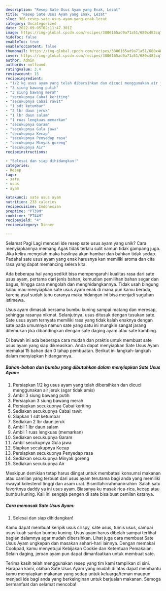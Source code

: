 ```yaml
---
description: "Resep Sate Usus Ayam yang Enak, Lezat"
title: "Resep Sate Usus Ayam yang Enak, Lezat"
slug: 306-resep-sate-usus-ayam-yang-enak-lezat
category: Uncategorized
date: 2022-09-05T02:11:47.301Z
image: https://img-global.cpcdn.com/recipes/3806165ad9a71a51/680x482cq70/sate-usus-ayam-foto-resep-utama.jpg
hideToc: false
enableToc: true
enableTocContent: false
thumbnail: https://img-global.cpcdn.com/recipes/3806165ad9a71a51/680x482cq70/sate-usus-ayam-foto-resep-utama.jpg
cover: https://img-global.cpcdn.com/recipes/3806165ad9a71a51/680x482cq70/sate-usus-ayam-foto-resep-utama.jpg
author: Admin
authorAv: notfound
ratingvalue: 3.4
reviewcount: 15
recipeingredient:
- "1/2 kg usus ayam yang telah dibersihkan dan dicuci menggunakan air jeruk agar tidak amis"
- "3 siung bawang putih"
- "3 siung bawang merah"
- "secukupnya Cabai keriting"
- "secukupnya Cabai rawit"
- "1 sdt ketumbar"
- "2 lbr daun jeruk"
- "1 lbr daun salam"
- "1 ruas lengkuas memarkan"
- "secukupnya Garam"
- "secukupnya Gula jawa"
- "secukupnya Kecap"
- "secukupnya Penyedap rasa"
- "secukupnya Minyak goreng"
- "secukupnya Air"
recipeinstructions:

- "Selesai dan siap dihidangkan!"
categories:
- Resep
tags:
- sate
- usus
- ayam

katakunci: sate usus ayam 
nutrition: 233 calories
recipecuisine: Indonesian
preptime: "PT39M"
cooktime: "PT44M"
recipeyield: "4"
recipecategory: Dinner

---
```



Selamat Pagi Lagi mencari ide resep sate usus ayam yang unik? Cara menyiapkannya memang Agak tidak terlalu sulit namun tidak gampang juga. Jika keliru mengolah maka hasilnya akan hambar dan bahkan tidak sedap. Padahal sate usus ayam yang enak harusnya kan memiliki aroma dan cita rasa yang dapat memancing selera kita.


Ada beberapa hal yang sedikit bisa mempengaruhi kualitas rasa dari sate usus ayam, pertama dari jenis bahan, kemudian pemilihan bahan segar dan bagus, hingga cara mengolah dan menghidangkannya. Tidak usah bingung kalau mau menyiapkan sate usus ayam enak di mana pun kamu berada, karena asal sudah tahu caranya maka hidangan ini bisa menjadi suguhan istimewa.

Usus ayam dimasak bersama bumbu kuning sampai matang dan meresap, sehingga rasanya nikmat. Selanjutnya, usus ditusuk dengan tusukan sate. Sate usus ayam ternyata memiliki rasa yang tidak kalah enaknya dengan sate pada umumnya namun sate yang satu ini mungkin sangat jarang ditemukan jika dibandingkan dengan sate daging ayam atau sate kambing.


Di bawah ini ada beberapa cara mudah dan praktis untuk membuat sate usus ayam yang siap dikreasikan. Anda dapat menyiapkan Sate Usus Ayam memakai 15 bahan dan 0 tahap pembuatan. Berikut ini langkah-langkah dalam menyiapkan hidangannya.

<!--inarticleads1-->

##### Bahan-bahan dan bumbu yang dibutuhkan dalam menyiapkan Sate Usus Ayam:

1. Persiapkan 1/2 kg usus ayam yang telah dibersihkan dan dicuci menggunakan air jeruk (agar tidak amis)
1. Ambil 3 siung bawang putih
1. Persiapkan 3 siung bawang merah
1. Persiapkan secukupnya Cabai keriting
1. Sediakan secukupnya Cabai rawit
1. Siapkan 1 sdt ketumbar
1. Sediakan 2 lbr daun jeruk
1. Ambil 1 lbr daun salam
1. Ambil 1 ruas lengkuas (memarkan)
1. Sediakan secukupnya Garam
1. Ambil secukupnya Gula jawa
1. Siapkan secukupnya Kecap
1. Persiapkan secukupnya Penyedap rasa
1. Sediakan secukupnya Minyak goreng
1. Sediakan secukupnya Air


Meskipun demikian tetap harus diingat untuk membatasi konsumsi makanan atau camilan yang terbuat dari usus ayam terutama bagi anda yang memiliki riwayat kolesterol tinggi dan asam urat. Bismillahirrahmanirrahim ️ Salah satu favoritnya daddy ya ini usus ayam. Biasanya ku masak rica-rica, kecap atau bumbu kuning. Kali ini sengaja pengen di sate bisa buat cemilan katanya. 

<!--inarticleads2-->

##### Cara memasak Sate Usus Ayam:


1. Selesai dan siap dihidangkan!

Kamu dapat membuat keripik usus crispy, sate usus, tumis usus, sampai usus kuah santan bumbu kuning. Usus ayam harus dibelah sampai terlihat bagian dalamnya agar mudah dibersihkan. Lihat juga cara membuat Sate Usus Ayam ungkepan dan masakan sehari-hari lainnya. Dengan memakai Cookpad, kamu menyetujui Kebijakan Cookie dan Ketentuan Pemakaian. Selain daging, jeroan ayam pun dapat dimanfaatkan untuk membuat sate. 

Terima kasih telah menggunakan resep yang tim kami tampilkan di sini. Harapan kami, olahan Sate Usus Ayam yang mudah di atas dapat membantu kamu menyiapkan makanan yang sedap untuk keluarga/teman maupun menjadi ide bagi anda yang berkeinginan untuk berjualan makanan. Semoga bermanfaat dan selamat mencoba!
